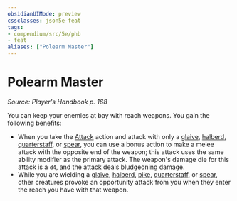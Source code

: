 ```yaml
---
obsidianUIMode: preview
cssclasses: json5e-feat
tags:
- compendium/src/5e/phb
- feat
aliases: ["Polearm Master"]
---
```

# Polearm Master
*Source: Player's Handbook p. 168*  

You can keep your enemies at bay with reach weapons. You gain the following benefits:

- When you take the [Attack](/compendium/rules/actions.md#Attack) action and attack with only a [glaive](/compendium/items/glaive.md), [halberd](/compendium/items/halberd.md), [quarterstaff](/compendium/items/quarterstaff.md), or [spear](/compendium/items/spear.md), you can use a bonus action to make a melee attack with the opposite end of the weapon; this attack uses the same ability modifier as the primary attack. The weapon's damage die for this attack is a `d4`, and the attack deals bludgeoning damage.  
- While you are wielding a [glaive](/compendium/items/glaive.md), [halberd](/compendium/items/halberd.md), [pike](/compendium/items/pike.md), [quarterstaff](/compendium/items/quarterstaff.md), or [spear](/compendium/items/spear.md), other creatures provoke an opportunity attack from you when they enter the reach you have with that weapon.